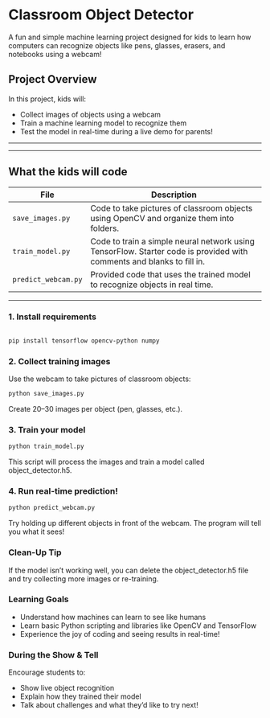# Classroom Object Detector

A fun and simple machine learning project designed for kids to learn how computers can recognize objects like pens, glasses, erasers, and notebooks using a webcam!

## Project Overview

In this project, kids will:
- Collect images of objects using a webcam
- Train a machine learning model to recognize them
- Test the model in real-time during a live demo for parents!

---


---

## What the kids will code

| File             | Description |
|------------------|-------------|
| `save_images.py` | Code to take pictures of classroom objects using OpenCV and organize them into folders. |
| `train_model.py` | Code to train a simple neural network using TensorFlow. Starter code is provided with comments and blanks to fill in. |
| `predict_webcam.py` | Provided code that uses the trained model to recognize objects in real time. |

---

### 1. Install requirements

```bash

pip install tensorflow opencv-python numpy

```

### 2. Collect training images
Use the webcam to take pictures of classroom objects:

```bash
python save_images.py
```
Create 20–30 images per object (pen, glasses, etc.).

### 3. Train your model
```bash
python train_model.py
```
This script will process the images and train a model called object_detector.h5.

### 4. Run real-time prediction!
```bash
python predict_webcam.py
```

Try holding up different objects in front of the webcam. The program will tell you what it sees!

### Clean-Up Tip
If the model isn’t working well, you can delete the object_detector.h5 file and try collecting more images or re-training.

### Learning Goals
 - Understand how machines can learn to see like humans
 - Learn basic Python scripting and libraries like OpenCV and TensorFlow
 - Experience the joy of coding and seeing results in real-time!

### During the Show & Tell
Encourage students to:
 - Show live object recognition
 - Explain how they trained their model
 - Talk about challenges and what they’d like to try next!
